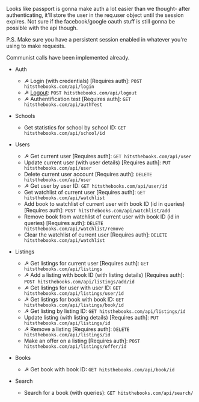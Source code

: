 Looks like passport is gonna make auth a lot easier than we thought- after authenticating, it'll store the user in the req.user object until the session expires. Not sure if the facebook/google oauth stuff is still gonna be possible with the api though.

P.S. Make sure you have a persistent session enabled in whatever you're using to make requests.

Communist calls have been implemented already.

- Auth
	- ☭ Login (with credentials) [Requires auth]:
	`POST hitsthebooks.com/api/login`
	- ☭ [Logout](http://stackoverflow.com/questions/3521290/logout-get-or-post):
	`POST hitsthebooks.com/api/logout`
	- ☭ Authentification test [Requires auth]:
	`GET hitsthebooks.com/api/authTest`
- Schools
	- Get statistics for school by school ID:
	`GET hitsthebooks.com/api/school/id`
- Users
	- ☭ Get current user [Requires auth]: 
	`GET hitsthebooks.com/api/user`
	- Update current user (with user details) [Requires auth]: 
	`PUT hitsthebooks.com/api/user`
	- Delete current user account [Requires auth]:
	`DELETE hitsthebooks.com/api/user`
	- ☭ Get user by user ID:
	`GET hitsthebooks.com/api/user/id`	
	- Get watchlist of current user [Requires auth]:
	`GET hitsthebooks.com/api/watchlist`
	- Add book to watchlist of current user with book ID (id in queries) [Requires auth]:
	`POST hitsthebooks.com/api/watchlist/add`
	- Remove book from watchlist of current user with book ID (id in queries) [Requires auth]:
	`DELETE hitsthebooks.com/api/watchlist/remove`
	- Clear the watchlist of current user [Requires auth]:
	`DELETE hitsthebooks.com/api/watchlist`
	
- Listings
	- ☭ Get listings for current user [Requires auth]:
	`GET hitsthebooks.com/api/listings` 
	- ☭ Add a listing with book ID (with listing details) [Requires auth]:
	`POST hitsthebooks.com/api/listings/add/id`
	- ☭ Get listings for user with user ID: 
	`GET hitsthebooks.com/api/listings/user/id`
	- ☭ Get listings for book with book ID:
	`GET hitsthebooks.com/api/listings/book/id`
	- ☭ Get listing by listing ID:
	`GET hitsthebooks.com/api/listings/id`
	- Update listing (with listing details) [Requires auth]:
	`PUT hitsthebooks.com/api/listings/id`
	- ☭ Remove a listing [Requires auth]:
	`DELETE hitsthebooks.com/api/listings/id`
	- Make an offer on a listing [Requires auth]:
	`POST hitsthebooks.com/api/listings/offer/id`
	
- Books
	- ☭ Get book with book ID:
	`GET hitsthebooks.com/api/book/id`

- Search
	- Search for a book (with queries):
	`GET hitsthebooks.com/api/search/`